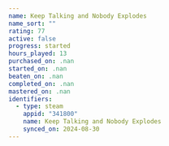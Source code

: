 ```yaml
---
name: Keep Talking and Nobody Explodes
name_sort: ""
rating: 77
active: false
progress: started
hours_played: 13
purchased_on: .nan
started_on: .nan
beaten_on: .nan
completed_on: .nan
mastered_on: .nan
identifiers:
  - type: steam
    appid: "341800"
    name: Keep Talking and Nobody Explodes
    synced_on: 2024-08-30
---
```

